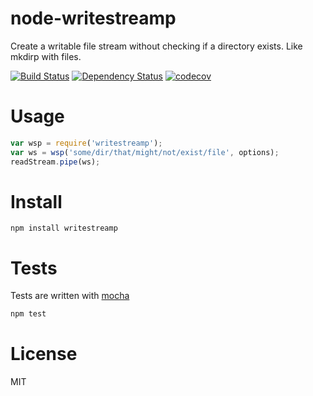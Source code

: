 # node-writestreamp

Create a writable file stream without checking if a directory exists. Like mkdirp with files.

[![Build Status](https://secure.travis-ci.org/fent/node-writestreamp.svg)](http://travis-ci.org/fent/node-writestreamp)
[![Dependency Status](https://david-dm.org/fent/node-writestreamp.svg)](https://david-dm.org/fent/node-writestreamp)
[![codecov](https://codecov.io/gh/fent/node-writestreamp/branch/master/graph/badge.svg)](https://codecov.io/gh/fent/node-writestreamp)

# Usage

```js
var wsp = require('writestreamp');
var ws = wsp('some/dir/that/might/not/exist/file', options);
readStream.pipe(ws);
```

# Install

    npm install writestreamp


# Tests
Tests are written with [mocha](https://mochajs.org)

```bash
npm test
```

# License
MIT
